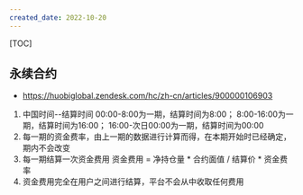 ```yaml
---
created_date: 2022-10-20
---
```


[TOC]

## 永续合约
- https://huobiglobal.zendesk.com/hc/zh-cn/articles/900000106903
1. 中国时间--结算时间
00:00-8:00为一期，结算时间为8:00；
8:00-16:00为一期，结算时间为16:00；
16:00-次日00:00为一期，结算时间为00:00
2. 每一期的资金费率，由上一期的数据进行计算而得，在本期开始时已经确定，期内不会改变
3. 每一期结算一次资金费用
资金费用 = 净持仓量 * 合约面值 / 结算价 * 资金费率
4. 资金费用完全在用户之间进行结算，平台不会从中收取任何费用